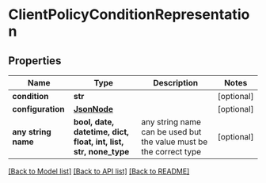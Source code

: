 # ClientPolicyConditionRepresentation


## Properties
Name | Type | Description | Notes
------------ | ------------- | ------------- | -------------
**condition** | **str** |  | [optional] 
**configuration** | [**JsonNode**](JsonNode.md) |  | [optional] 
**any string name** | **bool, date, datetime, dict, float, int, list, str, none_type** | any string name can be used but the value must be the correct type | [optional]

[[Back to Model list]](../README.md#documentation-for-models) [[Back to API list]](../README.md#documentation-for-api-endpoints) [[Back to README]](../README.md)


